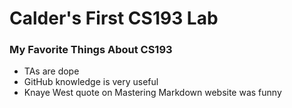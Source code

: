 # Calder's First CS193 Lab

### My Favorite Things About CS193
- TAs are dope
- GitHub knowledge is very useful
- Knaye West quote on Mastering Markdown website was funny
